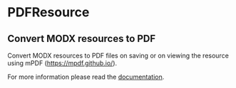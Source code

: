 # PDFResource

## Convert MODX resources to PDF

Convert MODX resources to PDF files on saving or on viewing the resource using
mPDF (https://mpdf.github.io/).

For more information please read the [documentation](http://jako.github.io/PDFResource/).
